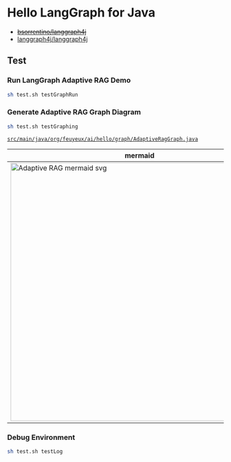 # Hello LangGraph for Java

- ~~[bsorrentino/langgraph4j](https://github.com/bsorrentino/langgraph4j)~~
- [langgraph4j/langgraph4j](https://github.com/langgraph4j/langgraph4j)

## Test

### Run LangGraph Adaptive RAG Demo

```sh
sh test.sh testGraphRun
```

### Generate Adaptive RAG Graph Diagram

```sh
sh test.sh testGraphing
```

[`src/main/java/org/feuyeux/ai/hello/graph/AdaptiveRagGraph.java`](src/main/java/org/feuyeux/ai/hello/graph/AdaptiveRagGraph.java)

| mermaid                                                                                  | plantUml                                                                                    |
| ---------------------------------------------------------------------------------------- | ------------------------------------------------------------------------------------------- |
| <img src="AdaptiveRAG-mermaid.svg" alt="Adaptive RAG mermaid svg" style="width:600px" /> | <img src="Adaptive RAG plantUml svg" alt="Adaptive_RAG-plantUml.svg" style="width:600px" /> |

### Debug Environment

```sh
sh test.sh testLog
```
